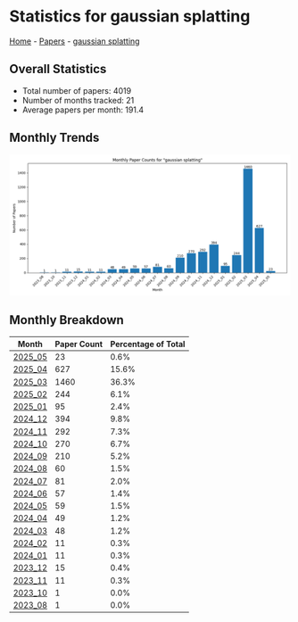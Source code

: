 # Statistics for gaussian splatting

[Home](https://arxcompass.github.io) - [Papers](https://arxcompass.github.io/papers) - [gaussian splatting](https://arxcompass.github.io/papers/gaussian_splatting)

## Overall Statistics

- Total number of papers: 4019
- Number of months tracked: 21
- Average papers per month: 191.4

## Monthly Trends

![Monthly Paper Counts](monthly_stats.png)

## Monthly Breakdown

| Month | Paper Count | Percentage of Total |
| --- | --- | --- |
| [2025_05](./2025_05/papers_1.md) | 23 | 0.6% |
| [2025_04](./2025_04/papers_1.md) | 627 | 15.6% |
| [2025_03](./2025_03/papers_1.md) | 1460 | 36.3% |
| [2025_02](./2025_02/papers_1.md) | 244 | 6.1% |
| [2025_01](./2025_01/papers_1.md) | 95 | 2.4% |
| [2024_12](./2024_12/papers_1.md) | 394 | 9.8% |
| [2024_11](./2024_11/papers_1.md) | 292 | 7.3% |
| [2024_10](./2024_10/papers_1.md) | 270 | 6.7% |
| [2024_09](./2024_09/papers_1.md) | 210 | 5.2% |
| [2024_08](./2024_08/papers_1.md) | 60 | 1.5% |
| [2024_07](./2024_07/papers_1.md) | 81 | 2.0% |
| [2024_06](./2024_06/papers_1.md) | 57 | 1.4% |
| [2024_05](./2024_05/papers_1.md) | 59 | 1.5% |
| [2024_04](./2024_04/papers_1.md) | 49 | 1.2% |
| [2024_03](./2024_03/papers_1.md) | 48 | 1.2% |
| [2024_02](./2024_02/papers_1.md) | 11 | 0.3% |
| [2024_01](./2024_01/papers_1.md) | 11 | 0.3% |
| [2023_12](./2023_12/papers_1.md) | 15 | 0.4% |
| [2023_11](./2023_11/papers_1.md) | 11 | 0.3% |
| [2023_10](./2023_10/papers_1.md) | 1 | 0.0% |
| [2023_08](./2023_08/papers_1.md) | 1 | 0.0% |
